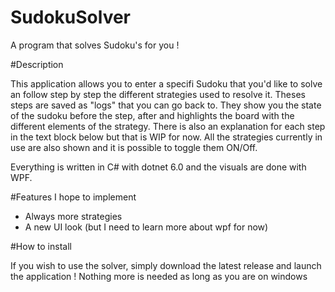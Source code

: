 # SudokuSolver

A program that solves Sudoku's for you !

#Description

This application allows you to enter a specifi Sudoku that you'd like to solve an follow step by step the different strategies used to resolve it.
Theses steps are saved as "logs" that you can go back to. They show you the state of the sudoku before the step, after and highlights the board
with the different elements of the strategy. There is also an explanation for each step in the text block below but that is WIP for now. 
All the strategies currently in use are also shown and it is possible to toggle them ON/Off.

Everything is written in C# with dotnet 6.0 and the visuals are done with WPF.

#Features I hope to implement

- Always more strategies
- A new UI look (but I need to learn more about wpf for now)

#How to install

If you wish to use the solver, simply download the latest release and launch the application ! Nothing more is needed as long as you are on windows
